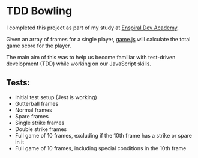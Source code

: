 # TDD Bowling

I completed this project as part of my study at [Enspiral Dev Academy](https://devacademy.co.nz/).

Given an array of frames for a single player, [game.js](/game.js) will calculate the total game score for the player.

The main aim of this was to help us become familiar with test-driven development (TDD) while working on our JavaScript skills.

## Tests:

- Initial test setup (Jest is working)
- Gutterball frames
- Normal frames
- Spare frames
- Single strike frames
- Double strike frames
- Full game of 10 frames, excluding if the 10th frame has a strike or spare in it
- Full game of 10 frames, including special conditions in the 10th frame